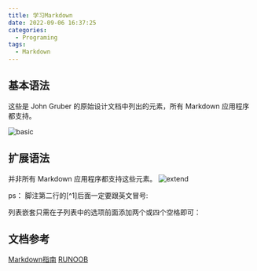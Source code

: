 ```yaml
---
title: 学习Markdown
date: 2022-09-06 16:37:25
categories:
  - Programing
tags:
  - Markdown
---
```


## 基本语法
这些是 John Gruber 的原始设计文档中列出的元素，所有 Markdown 应用程序都支持。
<!--more-->
![basic](https://img-blog.csdnimg.cn/2021080722171071.png)

## 扩展语法
并非所有 Markdown 应用程序都支持这些元素。
![extend](https://img-blog.csdnimg.cn/20210807221747578.png)

ps： 脚注第二行的[^1]后面一定要跟英文冒号:

列表嵌套只需在子列表中的选项前面添加两个或四个空格即可：

## 文档参考
[Markdown指南](https://www.markdown.xyz/)
[RUNOOB](https://www.runoob.com/markdown/md-tutorial.html)